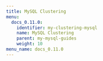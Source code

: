 ```yaml
---
title: MySQL Clustering
menu:
  docs_0.11.0:
    identifier: my-clustering-mysql
    name: MySQL Clustering
    parent: my-mysql-guides
    weight: 10
menu_name: docs_0.11.0
---
```

